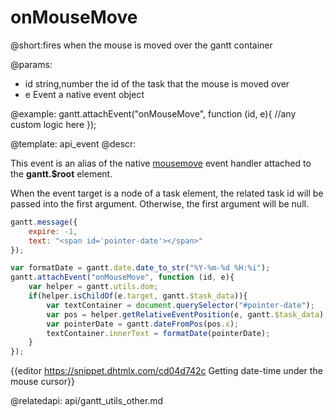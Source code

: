 onMouseMove
=============

@short:fires when the mouse is moved over the gantt container



@params:
- id		string,number		the id of the task that the mouse is moved over
- e			Event				a native event object



@example:
gantt.attachEvent("onMouseMove", function (id, e){
    //any custom logic here
});


@template:	api_event
@descr:

This event is an alias of the native [mousemove](https://developer.mozilla.org/en-US/docs/Web/API/Element/mousemove_event) event handler attached to the **gantt.$root** element.

When the event target is a node of a task element, the related task id will be passed into the first argument.
Otherwise, the first argument will be null.


~~~js
gantt.message({
	expire: -1,
	text: "<span id='pointer-date'></span>"
});

var formatDate = gantt.date.date_to_str("%Y-%m-%d %H:%i");
gantt.attachEvent("onMouseMove", function (id, e){
	var helper = gantt.utils.dom;
	if(helper.isChildOf(e.target, gantt.$task_data)){
      	var textContainer = document.querySelector("#pointer-date");
		var pos = helper.getRelativeEventPosition(e, gantt.$task_data);
		var pointerDate = gantt.dateFromPos(pos.x);
		textContainer.innerText = formatDate(pointerDate);
    }
});
~~~
{{editor    https://snippet.dhtmlx.com/cd04d742c		Getting date-time under the mouse cursor}}

@relatedapi: api/gantt_utils_other.md